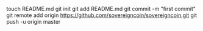 touch README.md
git init
git add README.md
git commit -m "first commit"
git remote add origin https://github.com/sovereigncoin/sovereigncoin.git
git push -u origin master
